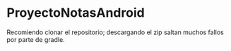 # ProyectoNotasAndroid
Recomiendo clonar el repositorio; descargando el zip saltan muchos fallos por parte de gradle.

